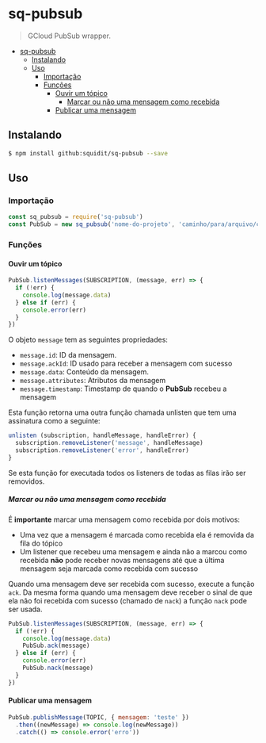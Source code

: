 # sq-pubsub
> GCloud PubSub wrapper.

<!-- TOC -->

- [sq-pubsub](#sq-pubsub)
  - [Instalando](#instalando)
  - [Uso](#uso)
    - [Importação](#importação)
    - [Funções](#funções)
      - [Ouvir um tópico](#ouvir-um-tópico)
        - [Marcar ou não uma mensagem como recebida](#marcar-ou-não-uma-mensagem-como-recebida)
      - [Publicar uma mensagem](#publicar-uma-mensagem)

<!-- /TOC -->

## Instalando
```sh
$ npm install github:squidit/sq-pubsub --save
```

## Uso

### Importação

```js
const sq_pubsub = require('sq-pubsub')
const PubSub = new sq_pubsub('nome-do-projeto', 'caminho/para/arquivo/credentials.json')
```

### Funções

#### Ouvir um tópico

```js
PubSub.listenMessages(SUBSCRIPTION, (message, err) => {
  if (!err) {
    console.log(message.data)
  } else if (err) {
    console.error(err)
  }
})
```

O objeto `message` tem as seguintes propriedades:

* `message.id`: ID da mensagem.
* `message.ackId`: ID usado para receber a mensagem com sucesso
* `message.data`: Conteúdo da mensagem.
* `message.attributes`: Atributos da mensagem
* `message.timestamp`: Timestamp de quando o __PubSub__ recebeu a mensagem

Esta função retorna uma outra função chamada unlisten que tem uma assinatura como a seguinte:

```js
unlisten (subscription, handleMessage, handleError) {
  subscription.removeListener('message', handleMessage)
  subscription.removeListener('error', handleError)
}
```

Se esta função for executada todos os listeners de todas as filas irão ser removidos.

##### Marcar ou não uma mensagem como recebida

É __importante__ marcar uma mensagem como recebida por dois motivos:

- Uma vez que a mensagem é marcada como recebida ela é removida da fila do tópico
- Um listener que recebeu uma mensagem e ainda não a marcou como recebida __não__ pode receber novas mensagens até que a última mensagem seja marcada como recebida com sucesso

Quando uma mensagem deve ser recebida com sucesso, execute a função `ack`. Da mesma forma quando uma mensagem deve receber o sinal de que ela não foi recebida com sucesso (chamado de `nack`) a função `nack` pode ser usada.

```js
PubSub.listenMessages(SUBSCRIPTION, (message, err) => {
  if (!err) {
    console.log(message.data)
    PubSub.ack(message)
  } else if (err) {
    console.error(err)
    PubSub.nack(message)
  }
})
```

#### Publicar uma mensagem

```js
PubSub.publishMessage(TOPIC, { mensagem: 'teste' })
  .then((newMessage) => console.log(newMessage))
  .catch(() => console.error('erro'))
```
